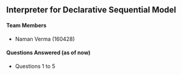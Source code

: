 ## Interpreter for Declarative Sequential Model

#### Team Members
- Naman Verma (160428)

#### Questions Answered (as of now)
- Questions 1 to 5
